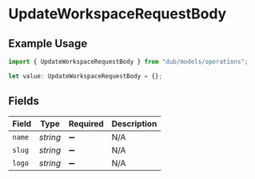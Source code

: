 # UpdateWorkspaceRequestBody

## Example Usage

```typescript
import { UpdateWorkspaceRequestBody } from "dub/models/operations";

let value: UpdateWorkspaceRequestBody = {};
```

## Fields

| Field              | Type               | Required           | Description        |
| ------------------ | ------------------ | ------------------ | ------------------ |
| `name`             | *string*           | :heavy_minus_sign: | N/A                |
| `slug`             | *string*           | :heavy_minus_sign: | N/A                |
| `logo`             | *string*           | :heavy_minus_sign: | N/A                |